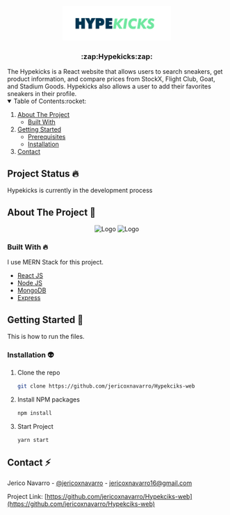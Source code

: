 <br />
<p align="center">
    <img src="client/public/logo.png" alt="Logo" width="250" height="80">

  <h3 align="center">:zap:Hypekicks:zap:</h3>
</p>
The Hypekicks is a React website that allows users to search sneakers, get product information, and compare prices from StockX, Flight Club, Goat, and Stadium Goods. Hypekicks also allows a user to add their favorites sneakers in their profile.
<!-- TABLE OF CONTENTS -->
<details open="open">
  <summary>Table of Contents:rocket:</summary>
  <ol>
    <li>
      <a href="#about-the-project">About The Project</a>
      <ul>
        <li><a href="#built-with">Built With</a></li>
      </ul>
    </li>
    <li>
      <a href="#getting-started">Getting Started</a>
      <ul>
        <li><a href="#prerequisites">Prerequisites</a></li>
        <li><a href="#installation">Installation</a></li>
      </ul>
    </li>
    <li><a href="#contact">Contact</a></li>
  </ol>
</details>

## Project Status :fire:

Hypekicks is currently in the development process

## About The Project :chicken:

  <p align="center">
<img src="https://github.com/jericoxnavarro/Hypekciks-web/blob/main/client/public/Home.gif" alt="Logo" width="100%" height="50%">
    <img src="https://github.com/jericoxnavarro/Hypekciks-web/blob/main/client/public/Pricing.gif" alt="Logo" width="100%" height="50%">
  </p>

### Built With :fire:

I use MERN Stack for this project.

- [React JS](https://reactjs.org/)
- [Node JS](https://nodejs.org/en/)
- [MongoDB](https://www.mongodb.com/)
- [Express](https://expressjs.com/)

<!-- GETTING STARTED -->

## Getting Started :green_heart:

This is how to run the files.

### Installation :alien:

1. Clone the repo
   ```sh
   git clone https://github.com/jericoxnavarro/Hypekciks-web
   ```
2. Install NPM packages
   ```sh
   npm install
   ```
3. Start Project
   ```sh
   yarn start
   ```

<!-- CONTACT -->

## Contact :zap:

Jerico Navarro - [@jericoxnavarro](https://github.com/jericoxnavarro) - jericoxnavarro16@gmail.com

Project Link: [https://github.com/jericoxnavarro/Hypekciks-web](https://github.com/jericoxnavarro/Hypekciks-web)

